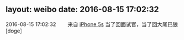 layout: weibo
date: 2016-08-15 17:02:32
---
2016-08-15 17:02:32  &nbsp;&nbsp;&nbsp;&nbsp;&nbsp;&nbsp; 来自 <a href="sinaweibo://customweibosource" rel="nofollow">iPhone 5s</a>
当了回面试官，当了回大尾巴狼[doge] ​​​
